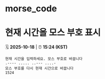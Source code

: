 # morse_code
# 현재 시간을 모스 부호 표시
<!-- MORSE_TIME_START -->
🗓️ **2025-10-18** | ⏰ **15:24 (KST)**

```
현재 시간을 입력하세요. 모스 부호로 바꿉니다
.---- ..... ..--- ....-
모스 부호를 다시 현재 시간으로 바꿉니다
1524
```
<!-- MORSE_TIME_END -->
